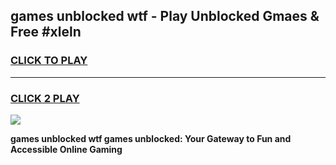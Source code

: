 
## games unblocked wtf - Play Unblocked Gmaes & Free #xleln
<h3>
<a href="https://news.freeplayer.one?title=games_unblocked_wtf&ref=26F">CLICK TO PLAY</a></h3>
<hr>

<h3>
<a href="https://news.freeplayer.one?title=games_unblocked_wtf&ref=26F">CLICK 2 PLAY</a>
  
</h3>

<a href="https://news.freeplayer.one?title=games_unblocked_wtf&ref=26F/"><img src="https://clearcache.store/games.png"></a>


**games unblocked wtf games unblocked: Your Gateway to Fun and Accessible Online Gaming**
